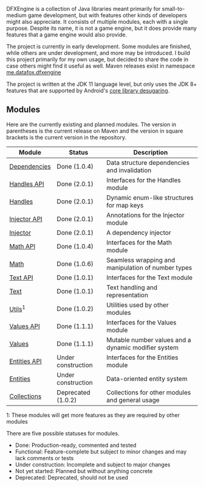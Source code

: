 DFXEngine is a collection of Java libraries meant primarily for small-to-medium game 
development, but with features other kinds of developers might also appreciate. It
consists of multiple modules, each with a single purpose. Despite its name, it is not
a game engine, but it does provide many features that a game engine would also provide.

The project is currently in early development. Some modules are finished, while others
are under development, and more may be introduced. I build this project primarily for 
my own usage, but decided to share the code in case others might find it useful as well.
Maven releases exist in namespace 
[me.datafox.dfxengine](https://central.sonatype.com/namespace/me.datafox.dfxengine)

The project is written at the JDK 11 language level, but only uses the JDK 8+ features
that are supported by Android's 
[core library desugaring](https://developer.android.com/studio/write/java8-support).

## Modules

Here are the currently existing and planned modules. The version in parentheses is the current release on Maven and the
version in square brackets is the current version in the repository.

| Module                       | Status             | Description                                         |
|------------------------------|--------------------|-----------------------------------------------------|
| [Dependencies](dependencies) | Done (1.0.4)       | Data structure dependencies and invalidation        |
| [Handles API](handles-api)   | Done (2.0.1)       | Interfaces for the Handles module                   |
| [Handles](handles)           | Done (2.0.1)       | Dynamic enum-like structures for map keys           |
| [Injector API](injector-api) | Done (2.0.1)       | Annotations for the Injector module                 |
| [Injector](injector)         | Done (2.0.1)       | A dependency injector                               |
| [Math API](math-api)         | Done (1.0.4)       | Interfaces for the Math module                      |
| [Math](math)                 | Done (1.0.6)       | Seamless wrapping and manipulation of number types  |
| [Text API](text-api)         | Done (1.0.1)       | Interfaces for the Text module                      |
| [Text](text)                 | Done (1.0.1)       | Text handling and representation                    |
| [Utils](utils)<sup>1</sup>   | Done (1.0.2)       | Utilities used by other modules                     |
| [Values API](values-api)     | Done (1.1.1)       | Interfaces for the Values module                    |
| [Values](values)             | Done (1.1.1)       | Mutable number values and a dynamic modifier system |
| [Entities API](entities-api) | Under construction | Interfaces for the Entities module                  |
| [Entities](entities)         | Under construction | Data-oriented entity system                         |
| [Collections](collections)   | Deprecated (1.0.2) | Collections for other modules and general usage     |

1: These modules will get more features as they are required by other modules

There are five possible statuses for modules.

 - Done: Production-ready, commented and tested
 - Functional: Feature-complete but subject to minor changes and may lack comments or tests
 - Under construction: Incomplete and subject to major changes
 - Not yet started: Planned but without anything concrete
 - Deprecated: Deprecated, should not be used
